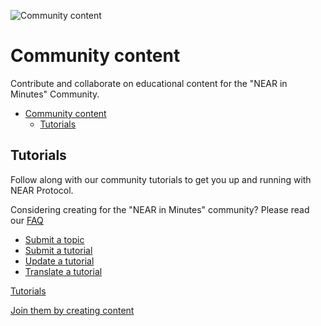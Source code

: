 ![Community content](/assets/banner-community-content.png)

# Community content

Contribute and collaborate on educational content for the "NEAR in Minutes" Community.

- [Community content](#community-content)
  - [Tutorials](#tutorials)

## Tutorials

Follow along with our community tutorials to get you up and running with NEAR Protocol.

Considering creating for the "NEAR in Minutes" community? Please read our [FAQ](https://nearinminutes.com/faq)

- [Submit a topic](https://github.com/h4-d1/near-in-minutes/issues/new?labels=In+progress&template=submit-a-resource.md&title=%5BSUBMIT%5D)
- [Submit a tutorial](https://github.com/h4-d1/near-in-minutes/issues/new?labels=In+progress&template=submit-a-resource.md&title=%5BSUBMIT%5D)
- [Update a tutorial](https://github.com/h4-d1/near-in-minutes/issues/new?labels=In+progress&template=update-a-tutorial.md&title=%5BUPDATE%5D)
- [Translate a tutorial](https://github.com/h4-d1/near-in-minutes/issues/new?template=translate-a-resource.md&title=%5BTRANSLATE%5D)

[Tutorials](https://github.com/h4-d1/near-in-minutes/tree/master/tutorials)

[Join them by creating content](https://github.com/h4-d1/near-in-minutes/issues/new?labels=In+progress&template=submit-a-resource.md&title=%5BSUBMIT%5D)
